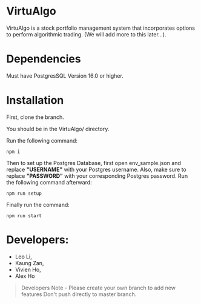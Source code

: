 # VirtuAlgo

VirtuAlgo is a stock portfolio management system that incorporates options to perform algorithmic trading. (We will add more to this later...).

# Dependencies

Must have PostgresSQL Version 16.0 or higher.

# Installation

First, clone the branch.

You should be in the VirtuAlgo/ directory.

Run the following command:

```
npm i
```

Then to set up the Postgres Database, first open env_sample.json and replace **"USERNAME"** with your
Postgres username. Also, make sure to replace **"PASSWORD"** with your corresponding Postgres password.
Run the following command afterward:

```
npm run setup
```

Finally run the command:

```
npm run start
```

# Developers:
- Leo Li,
- Kaung Zan,
- Vivien Ho,
- Alex Ho

> Developers Note - Please create your own branch to add new features Don't push directly to master branch.
